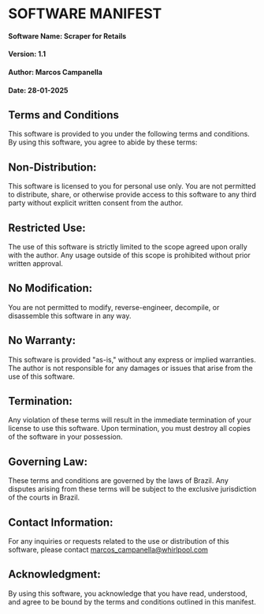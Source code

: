 # SOFTWARE MANIFEST

#### Software Name: Scraper for Retails
#### Version: 1.1
#### Author: Marcos Campanella
#### Date: 28-01-2025

## Terms and Conditions
This software is provided to you under the following terms and conditions. By using this software, you agree to abide by these terms:

## Non-Distribution:
This software is licensed to you for personal use only. You are not permitted to distribute, share, or otherwise provide access to this software to any third party without explicit written consent from the author.

## Restricted Use:
The use of this software is strictly limited to the scope agreed upon orally with the author. Any usage outside of this scope is prohibited without prior written approval.

## No Modification:
You are not permitted to modify, reverse-engineer, decompile, or disassemble this software in any way.

## No Warranty:
This software is provided "as-is," without any express or implied warranties. The author is not responsible for any damages or issues that arise from the use of this software.

## Termination:
Any violation of these terms will result in the immediate termination of your license to use this software. Upon termination, you must destroy all copies of the software in your possession.

## Governing Law:
These terms and conditions are governed by the laws of Brazil. Any disputes arising from these terms will be subject to the exclusive jurisdiction of the courts in Brazil.

## Contact Information:
For any inquiries or requests related to the use or distribution of this software, please contact marcos_campanella@whirlpool.com

## Acknowledgment:
By using this software, you acknowledge that you have read, understood, and agree to be bound by the terms and conditions outlined in this manifest.